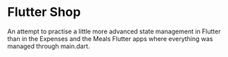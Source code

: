 # Flutter Shop

An attempt to practise a little more advanced state management in Flutter than in the Expenses and the Meals Flutter apps where everything was managed through main.dart.

